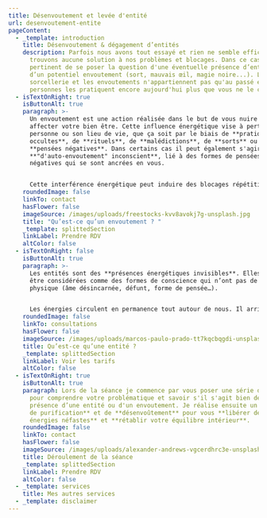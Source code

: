 ```yaml
---
title: Désenvoutement et levée d'entité
url: desenvoutement-entite
pageContent:
  - _template: introduction
    title: Désenvoutement & dégagement d’entités
    description: Parfois nous avons tout essayé et rien ne semble efficace. Nous ne
      trouvons aucune solution à nos problèmes et blocages. Dans ce cas, il est
      pertinent de se poser la question d'une éventuelle présence d’entité ou
      d’un potentiel envoutement (sort, mauvais œil, magie noire...). La
      sorcellerie et les envoutements n'appartiennent pas qu'au passé et des
      personnes les pratiquent encore aujourd'hui plus que vous ne le croyez.
  - isTextOnRight: true
    isButtonAlt: true
    paragraph: >-
      Un envoutement est une action réalisée dans le but de vous nuire et
      affecter votre bien être. Cette influence énergétique vise à perturber la
      personne ou son lieu de vie, que ça soit par le biais de **pratiques
      occultes**, de **rituels**, de **malédictions**, de **sorts** ou de
      **pensées négatives**. Dans certains cas il peut également s'agir
      **"d'auto-envoutement" inconscient**, lié à des formes de pensées
      négatives qui se sont ancrées en vous.


      Cette interférence énergétique peut induire des blocages répétitifs, un sentiment de malchance, des problèmes relationnels et financiers, des perturbations émotionnelles, une fatigue intense ainsi que des problèmes de santé inexpliqués… En effet, un envoutement peut avoir un **impact profond sur plusieurs aspects de votre vie** (voire tous) que ça soit relationnel, amoureux, professionnel, matériel, physique, psychologique...
    roundedImage: false
    linkTo: contact
    hasFlower: false
    imageSource: /images/uploads/freestocks-kvv8avokj7g-unsplash.jpg
    title: "Qu’est-ce qu’un envoutement ? "
    _template: splittedSection
    linkLabel: Prendre RDV
    altColor: false
  - isTextOnRight: false
    isButtonAlt: true
    paragraph: >-
      Les entités sont des **présences énergétiques invisibles**. Elles peuvent
      être considérées comme des formes de conscience qui n’ont pas de corps
      physique (âme désincarnée, défunt, forme de pensée…). 


      Les énergies circulent en permanence tout autour de nous. Il arrive que des énergies étrangères, énergies parasites, entités, entrent dans notre environnement et notre champs énergétique. En effet, lorsque nos vibrations baissent, notre « système immunitaire énergétique » et nos protections énergétiques s’affaiblissent et peuvent laisser la porte ouverte à des entités qui viennent s’accrocher à nous. Toutes les entités ne sont pas malveillantes, cependant, une entité qui reste accrochée à nous va nous pomper notre énergie et affecter notre bien-être. Elles peuvent avoir différents impacts dans notre vie et provoquer des perturbations émotionnelles et physiques (troubles de l’humeur, tristesse et dépression, problèmes de santé et fatigue inexpliqués…). C’est pourquoi il est important de s’en débarrasser, en se purifiant et en se protégeant régulièrement.
    roundedImage: false
    linkTo: consultations
    hasFlower: false
    imageSource: /images/uploads/marcos-paulo-prado-tt7kqcbqgdi-unsplash-1-.jpg
    title: Qu’est-ce qu’une entité ?
    _template: splittedSection
    linkLabel: Voir les tarifs
    altColor: false
  - isTextOnRight: true
    isButtonAlt: true
    paragraph: Lors de la séance je commence par vous poser une série de questions
      pour comprendre votre problématique et savoir s'il s'agit bien de la
      présence d’une entité ou d'un envoutement. Je réalise ensuite un **rituel
      de purification** et de **désenvoûtement** pour vous **libérer de ces
      énergies néfastes** et **rétablir votre équilibre intérieur**.
    roundedImage: false
    linkTo: contact
    hasFlower: false
    imageSource: /images/uploads/alexander-andrews-vgcerdhrc3e-unsplash.jpg
    title: Déroulement de la séance
    _template: splittedSection
    linkLabel: Prendre RDV
    altColor: false
  - _template: services
    title: Mes autres services
  - _template: disclaimer
---
```


